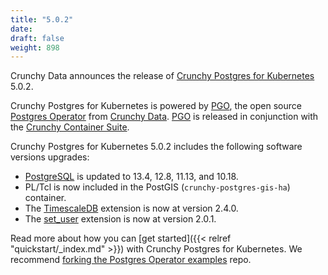 ```yaml
---
title: "5.0.2"
date:
draft: false
weight: 898
---
```


Crunchy Data announces the release of [Crunchy Postgres for Kubernetes](https://www.crunchydata.com/products/crunchy-postgresql-for-kubernetes/) 5.0.2.

Crunchy Postgres for Kubernetes is powered by [PGO](https://github.com/CrunchyData/postgres-operator), the open source [Postgres Operator](https://github.com/CrunchyData/postgres-operator) from [Crunchy Data](https://www.crunchydata.com). [PGO](https://github.com/CrunchyData/postgres-operator) is released in conjunction with the [Crunchy Container Suite](https://github.com/CrunchyData/crunchy-containers/).

Crunchy Postgres for Kubernetes 5.0.2 includes the following software versions upgrades:

- [PostgreSQL](https://www.postgresql.org) is updated to 13.4, 12.8, 11.13, and 10.18.
- PL/Tcl is now included in the PostGIS (`crunchy-postgres-gis-ha`) container.
- The [TimescaleDB](https://github.com/timescale/timescaledb) extension is now at version 2.4.0.
- The [set_user](https://github.com/pgaudit/set_user) extension is now at version 2.0.1.

Read more about how you can [get started]({{< relref "quickstart/_index.md" >}}) with Crunchy Postgres for Kubernetes. We recommend [forking the Postgres Operator examples](https://github.com/CrunchyData/postgres-operator-examples/fork) repo.
